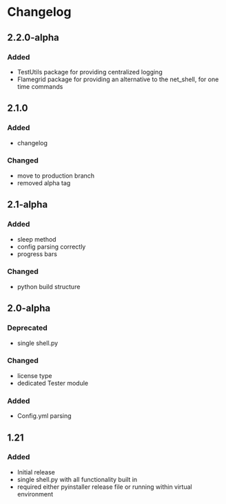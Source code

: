 # Changelog

## 2.2.0-alpha

### Added

- TestUtils package for providing centralized logging
- Flamegrid package for providing an alternative to the net_shell, for one time commands

## 2.1.0

### Added

- changelog

### Changed

- move to production branch
- removed alpha tag

## 2.1-alpha

### Added

- sleep method
- config parsing correctly
- progress bars

### Changed

- python build structure

## 2.0-alpha

### Deprecated

- single shell.py

### Changed

- license type
- dedicated Tester module

### Added

- Config.yml parsing

## 1.21

### Added

- Initial release
- single shell.py with all functionality built in
- required either pyinstaller release file or running within virtual environment
